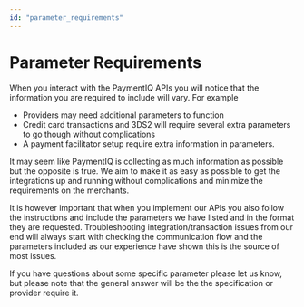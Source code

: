 ```yaml
---
id: "parameter_requirements"
---
```


# Parameter Requirements

When you interact with the PaymentIQ APIs you will notice that the information you are required to include will vary. For example

- Providers may need additional parameters to function
- Credit card transactions and 3DS2 will require several extra parameters to go though without complications
- A payment facilitator setup require extra information in parameters.

It may seem like PaymentIQ is collecting as much information as possible but the opposite is true. We aim to make it as easy as possible to get the integrations up and running without complications and minimize the requirements on the merchants.

It is however important that when you implement our APIs you also follow the instructions and include the parameters we have listed and in the format they are requested. Troubleshooting integration/transaction issues from our end will always start with checking the communication flow and the parameters included as our experience have shown this is the source of most issues.

If you have questions about some specific parameter please let us know, but please note that the general answer will be the the specification or provider require it.